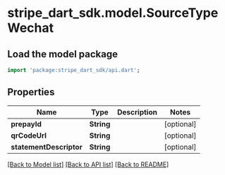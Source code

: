 # stripe_dart_sdk.model.SourceTypeWechat

## Load the model package
```dart
import 'package:stripe_dart_sdk/api.dart';
```

## Properties
Name | Type | Description | Notes
------------ | ------------- | ------------- | -------------
**prepayId** | **String** |  | [optional] 
**qrCodeUrl** | **String** |  | [optional] 
**statementDescriptor** | **String** |  | [optional] 

[[Back to Model list]](../README.md#documentation-for-models) [[Back to API list]](../README.md#documentation-for-api-endpoints) [[Back to README]](../README.md)


